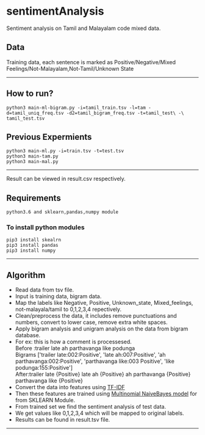 # sentimentAnalysis
Sentiment analysis on Tamil and Malayalam code mixed data.

## Data
Training data, each sentence is marked as Positive/Negative/Mixed Feelings/Not-Malayalam,Not-Tamil/Unknown State

---

## How to run?
```
python3 main-ml-bigram.py -i=tamil_train.tsv -l=tam -d=tamil_uniq_freq.tsv -d2=tamil_bigram_freq.tsv -t=tamil_test\ -\ tamil_test.tsv

```
## Previous Expermients
```
python3 main-ml.py -i=train.tsv -t=test.tsv
python3 main-tam.py 
python3 main-mal.py
```

---

Result can be viewed in result.csv respectively.

## Requirements
```
python3.6 and sklearn,pandas,numpy module
```

### To install python modules
```
pip3 install skealrn
pip3 install pandas
pip3 install numpy
```

---

## Algorithm

* Read data from tsv file.
* Input is training data, bigram data.
* Map the labels like Negative, Positive, Unknown_state, Mixed_feelings, not-malayala/tamil to 0,1,2,3,4 repectively.
* Clean/preprocess the data, it includes remove punctuations and numbers, convert to lower case, remove extra white spaces.
* Apply bigram analysis and unigram analysis on the data from bigram database.
* For ex: this is how a comment is processesed.  
    Before :trailer late ah parthavanga like podunga      
    Bigrams ['trailer late:002:Positive', 'late ah:007:Positive', 'ah parthavanga:002:Positive', 'parthavanga like:003 Positive',   'like podunga:155:Positive']  
    After:trailer late {Positive} late ah {Positive} ah parthavanga {Positive} parthavanga like {Positive}  
* Convert the data into features using [TF-IDF](https://en.wikipedia.org/wiki/Tf%E2%80%93idf)
* Then these features are trained using [Multinomial NaiveBayes model](https://scikit-learn.org/stable/modules/generated/sklearn.naive_bayes.MultinomialNB.html) for from SKLEARN Module.
* From trained set we find the sentiment analysis of test data.
* We get values like 0,1,2,3,4 which will be mapped to original labels.
* Results can be found in result.tsv file.

---


